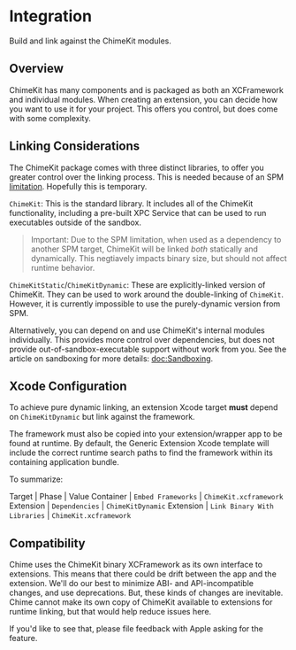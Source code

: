 # Integration

Build and link against the ChimeKit modules.

## Overview

ChimeKit has many components and is packaged as both an XCFramework and individual modules. When creating an extension, you can decide how you want to use it for your project. This offers you control, but does come with some complexity.

## Linking Considerations

The ChimeKit package comes with three distinct libraries, to offer you greater control over the linking process. This is needed because of an SPM [limitation](https://github.com/apple/swift-package-manager/issues/4449). Hopefully this is temporary.

`ChimeKit`: This is the standard library. It includes all of the ChimeKit functionality, including a pre-built XPC Service that can be used to run executables outside of the sandbox.

> Important: Due to the SPM limitation, when used as a dependency to another SPM target, ChimeKit will be linked *both* statically and dynamically. This negtiavely impacts binary size, but should not affect runtime behavior.

`ChimeKitStatic`/`ChimeKitDynamic`: These are explicitly-linked version of ChimeKit. They can be used to work around the double-linking of `ChimeKit`. However, it is currently impossible to use the purely-dynamic version from SPM.

Alternatively, you can depend on and use ChimeKit's internal modules individually. This  provides more control over dependencies, but does not provide out-of-sandbox-executable support without work from you. See the article on sandboxing for more details: <doc:Sandboxing>.

## Xcode Configuration

To achieve pure dynamic linking, an extension Xcode target **must** depend on `ChimeKitDynamic` but link against the framework.

The framework must also be copied into your extension/wrapper app to be found at runtime. By default, the Generic Extension Xcode template will include the correct runtime search paths to find the framework within its containing application bundle.

To summarize:

Target | Phase | Value
Container | `Embed Frameworks` | `ChimeKit.xcframework`
Extension | `Dependencies` | `ChimeKitDynamic`
Extension | `Link Binary With Libraries` | `ChimeKit.xcframework`

## Compatibility

Chime uses the ChimeKit binary XCFramework as its own interface to extensions. This means that there could be drift between the app and the extension. We'll do our best to minimize ABI- and API-incompatible changes, and use deprecations. But, these kinds of changes are inevitable. Chime cannot make its own copy of ChimeKit available to extensions for runtime linking, but that would help reduce issues here.

If you'd like to see that, please file feedback with Apple asking for the feature.
